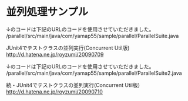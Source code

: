 並列処理サンプル
========

↓のコードは下記のURLのコードを使用させていただきました。
/parallel/src/main/java/com/yamap55/sample/parallel/ParallelSuite.java

JUnit4でテストクラスの並列実行(Concurrent Util版)
http://d.hatena.ne.jp/royzumi/20090709

↓のコードは下記のURLのコードを使用させていただきました。
/parallel/src/main/java/com/yamap55/sample/parallel/ParallelSuite2.java

続・JUnit4でテストクラスの並列実行(Concurrent Util版)
http://d.hatena.ne.jp/royzumi/20090710